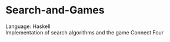 # Search-and-Games
Language: Haskell  
Implementation of search algorithms and the game Connect Four
